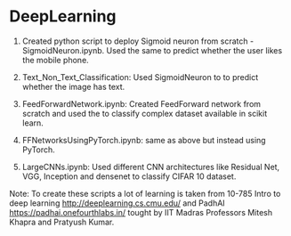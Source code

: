 # DeepLearning

1) Created python script to deploy Sigmoid neuron from scratch - SigmoidNeuron.ipynb. Used the same to predict whether the user likes the mobile phone.

2) Text_Non_Text_Classification: Used SigmoidNeuron to to predict whether the image has text.

3) FeedForwardNetwork.ipynb: Created FeedForward network from scratch and used the to classify complex dataset available in scikit learn.

4) FFNetworksUsingPyTorch.ipynb: same as above but instead using PyTorch.

5) LargeCNNs.ipynb: Used different CNN architectures like Residual Net, VGG, Inception and densenet to classify CIFAR 10 dataset.

Note: To create these scripts a lot of learning is taken from 10-785 Intro to deep learning http://deeplearning.cs.cmu.edu/
and PadhAI https://padhai.onefourthlabs.in/ tought by IIT Madras Professors Mitesh Khapra and Pratyush Kumar. 